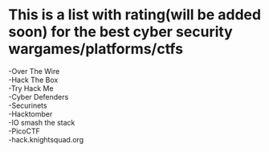<H1>This is a list with rating(will be added soon) for the best cyber security wargames/platforms/ctfs</H1>
-Over The Wire<br>
-Hack The Box<br>
-Try Hack Me<br>
-Cyber Defenders<br>
-Securinets<br>
-Hacktomber<br>
-IO smash the stack<br>
-PicoCTF<br>
-hack.knightsquad.org<br>
